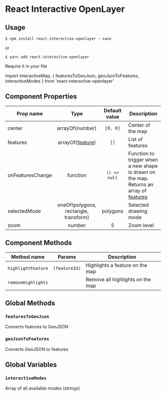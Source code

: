 # React Interactive OpenLayer

## Usage

`$ npm install react-interactive-openlayer --save`

or

`$ yarn add react-interactive-openlayer`

Require it in your file

import InteractiveMap, { featuresToGeoJson, geoJsonToFeatures, interactiveModes } from 'react-interactive-openlayer'

## Component Properties

| Prop name | Type | Default value | Description | 
| --- | :---: | :---: | --- |
| center | arrayOf(number) | `[0, 0]` | Center of the map | 
| features | arrayOf([feature](http://openlayers.org/en/latest/apidoc/ol.Feature.html)) | `[]` | List of features |
| onFeaturesChange | function | `() => null` | Function to trigger when a new shape is drawn on the map. Returns an array of [features](http://openlayers.org/en/latest/apidoc/ol.Feature.html) | 
| selectedMode | oneOf(polygons, rectangle, transform) | polygons | Selected drawing mode | 
| zoom | number | 5 | Zoom level | 

## Component Methods

| Method name | Params | Description |
| --- | :---: | --- |
| `highlightFeature` | `(featureId)` | Highlights a feature on the map |
| `removeHighlights` |  | Remove all highlights on the map |

## Global Methods

### `featuresToGeoJson`

Converts features to GeoJSON

### `geoJsonToFeatures`

Converts GeoJSON to features

## Global Variables

### `interactiveModes`

Array of all available modes (strings)

